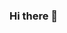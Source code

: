 ### Hi there 👋

<!--
**nbleicher/nbleicher** is a ✨ _special_ ✨ repository because its `README.md` (this file) appears on your GitHub profile.

Here are some ideas to get you started:

- 🔭 I’m currently working on ...
- 🌱 I’m currently learning Web Development and Network Administration 
- 👯 I’m looking to collaborate on ...
- 🤔 I’m looking for help with ...
- 💬 Ask me about ...
- 📫 How to reach me: nmbleicher79@gmail.com
- 😄 Pronouns: ...
- ⚡ Fun fact: ...
-->
